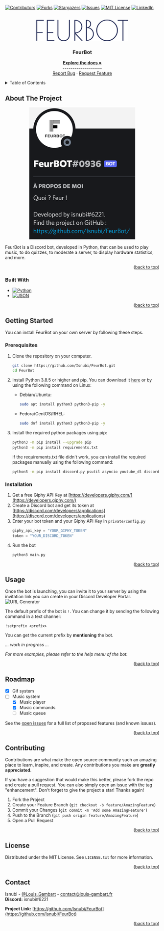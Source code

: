 <a name="readme-top"></a>

<!-- Projet Shields -->
[![Contributors][contributors-shield]][contributors-url]
[![Forks][forks-shield]][forks-url]
[![Stargazers][stars-shield]][stars-url]
[![Issues][issues-shield]][issues-url]
[![MIT License][license-shield]][license-url]
[![LinkedIn][linkedin-shield]][linkedin-url]



<!-- PROJECT LOGO -->
<br />
<div align="center">
  <a href="https://github.com/Isnubi/FeurBot/">
    <img src="docs/FEURBOT.png" alt="Logo">
  </a>


<h3 align="center">FeurBot</h3>
  <p align="center">
    <a href="https://github.com/Isnubi/FeurBot/"><strong>Explore the docs »</strong></a>
    <br />--------------------
    <br />
    <a href="https://github.com/Isnubi/FeurBot/issues">Report Bug</a>
    ·
    <a href="https://github.com/Isnubi/FeurBot/issues">Request Feature</a>
  </p>
</div>


<!-- TABLE OF CONTENTS -->
<details>
  <summary>Table of Contents</summary>
  <ol>
    <li>
      <a href="#about-the-project">About The Project</a>
      <ul>
        <li><a href="#built-with">Built With</a></li>
      </ul>
    </li>
    <li>
      <a href="#getting-started">Getting Started</a>
      <ul>
        <li><a href="#prerequisites">Prerequisites</a></li>
        <li><a href="#installation">Installation</a></li>
      </ul>
    </li>
    <li><a href="#usage">Usage</a></li>
    <li><a href="#roadmap">Roadmap</a></li>
    <li><a href="#contributing">Contributing</a></li>
    <li><a href="#license">License</a></li>
    <li><a href="#contact">Contact</a></li>
  </ol>
</details>



<!-- ABOUT THE PROJECT -->
## About The Project

<div align="center">
    <img src="docs/FeurBot_Discord.png" alt="Logo">
</div>

FeurBot is a Discord bot, developed in Python, that can be used to play music, to do quizzes, to moderate a server, to display hardware statistics, and more.

<p align="right">(<a href="#readme-top">back to top</a>)</p>



### Built With

* [![Python][Python]][Python-url]
* [![JSON][JSON]][JSON-url]

<p align="right">(<a href="#readme-top">back to top</a>)</p>



<!-- GETTING STARTED -->
## Getting Started
<a name="getting-started"></a>

You can install FeurBot on your own server by following these steps.

### Prerequisites

1. Clone the repository on your computer.

    ```sh
    git clone https://github.com/Isnubi/FeurBot.git
    cd FeurBot
    ```

2. Install Python 3.8.5 or higher and pip. You can download it [here](https://www.python.org/downloads/) or by using the following command on Linux:

   * Debian/Ubuntu:
     ```sh
     sudo apt install python3 python3-pip -y
     ```
  
   * Fedora/CentOS/RHEL:
     ```sh
     sudo dnf install python3 python3-pip -y
     ```

3. Install the required python packages using pip:

    ```sh
    python3 -m pip install --upgrade pip
    python3 -m pip install requirements.txt
    ```
   If the requirements.txt file didn't work, you can install the required packages manually using the following command:
    ```sh
    python3 -m pip install discord.py psutil asyncio youtube_dl discord.py[voice] aiohttp
    ```


### Installation

1. Get a free Giphy API Key at [https://developers.giphy.com/](https://developers.giphy.com/)
2. Create a Discord bot and get its token at [https://discord.com/developers/applications](https://discord.com/developers/applications)
3. Enter your bot token and your Giphy API Key in `private/config.py`
    ```python
    giphy_api_key = "YOUR_GIPHY_TOKEN"
    token = "YOUR_DISCORD_TOKEN"
    ```
4. Run the bot
    ```sh
   python3 main.py
   ```


<p align="right">(<a href="#readme-top">back to top</a>)</p>



<!-- USAGE EXAMPLES -->
## Usage

Once the bot is launching, you can invite it to your server by using the invitation link you can create in your Discord Developer Portal.
<img src="docs/FeurBot_URL_Generator.png" alt="URL Generator">

The default prefix of the bot is `!`. You can change it by sending the following command in a text channel: 
```
!setprefix <prefix>
```
You can get the current prefix by **mentioning** the bot.

_... work in progress ..._

_For more examples, please refer to the help menu of the bot._

<p align="right">(<a href="#readme-top">back to top</a>)</p>



<!-- ROADMAP -->
## Roadmap

- [x] Gif system
- [ ] Music system
    - [x] Music player
    - [x] Music commands
    - [ ] Music queue

See the [open issues](https://github.com/Isnubi/FeurBot/issues) for a full list of proposed features (and known issues).

<p align="right">(<a href="#readme-top">back to top</a>)</p>



<!-- CONTRIBUTING -->
## Contributing

Contributions are what make the open source community such an amazing place to learn, inspire, and create. Any contributions you make are **greatly appreciated**.

If you have a suggestion that would make this better, please fork the repo and create a pull request. You can also simply open an issue with the tag "enhancement".
Don't forget to give the project a star! Thanks again!

1. Fork the Project
2. Create your Feature Branch (`git checkout -b feature/AmazingFeature`)
3. Commit your Changes (`git commit -m 'Add some AmazingFeature'`)
4. Push to the Branch (`git push origin feature/AmazingFeature`)
5. Open a Pull Request

<p align="right">(<a href="#readme-top">back to top</a>)</p>



<!-- LICENSE -->
## License

Distributed under the MIT License. See `LICENSE.txt` for more information.

<p align="right">(<a href="#readme-top">back to top</a>)</p>



<!-- CONTACT -->
## Contact


Isnubi - [@Louis_Gambart](https://twitter.com/Louis_Gambart) - contact@louis-gambart.fr
<br>**Discord:** isnubi#6221

**Project Link:** [https://github.com/Isnubi/FeurBot](https://github.com/Isnubi/FeurBot)

<p align="right">(<a href="#readme-top">back to top</a>)</p>




<!-- MARKDOWN LINKS & IMAGES -->
<!-- https://www.markdownguide.org/basic-syntax/#reference-style-links -->
[contributors-shield]: https://img.shields.io/github/contributors/Isnubi/FeurBot.svg?style=for-the-badge
[contributors-url]: https://github.com/Isnubi/FeurBot/graphs/contributors
[forks-shield]: https://img.shields.io/github/forks/Isnubi/FeurBot.svg?style=for-the-badge
[forks-url]: https://github.com/Isnubi/FeurBot/network/members
[stars-shield]: https://img.shields.io/github/stars/Isnubi/FeurBot.svg?style=for-the-badge
[stars-url]: https://github.com/Isnubi/FeurBot/stargazers
[issues-shield]: https://img.shields.io/github/issues/Isnubi/FeurBot.svg?style=for-the-badge
[issues-url]: https://github.com/Isnubi/FeurBot/issues
[license-shield]: https://img.shields.io/github/license/Isnubi/FeurBot.svg?style=for-the-badge
[license-url]: https://github.com/Isnubi/FeurBot/blob/master/LICENSE.md
[linkedin-shield]: https://img.shields.io/badge/-LinkedIn-black.svg?style=for-the-badge&logo=linkedin&colorB=555
[linkedin-url]: https://linkedin.com/in/louis-gambart
[Python]: https://img.shields.io/badge/Python-3776AB?style=for-the-badge&logo=python&logoColor=white
[Python-url]: https://www.python.org/
[JSON]: https://img.shields.io/badge/JSON-5E5C5C?style=for-the-badge&logo=json&logoColor=white
[JSON-url]: https://www.json.org/json-en.html
[Twitter-shield]: https://img.shields.io/twitter/follow/Louis_Gambart?style=social
[Twitter-url]: https://twitter.com/Louis_Gambart/